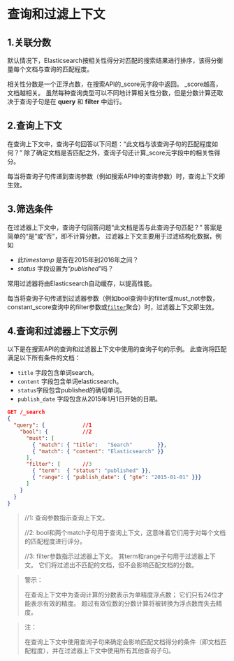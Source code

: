 # 查询和过滤上下文
## 1.关联分数
默认情况下，Elasticsearch按相关性得分对匹配的搜索结果进行排序，该得分衡量每个文档与查询的匹配程度。

相关性分数是一个正浮点数，在搜索API的_score元字段中返回。 _score越高，文档越相关。 虽然每种查询类型可以不同地计算相关性分数，但是分数计算还取决于查询子句是在 **query** 和 **filter** 中运行。



## 2.查询上下文
在查询上下文中，查询子句回答以下问题：“此文档与该查询子句的匹配程度如何？” 除了确定文档是否匹配之外，查询子句还计算_score元字段中的相关性得分。

每当将查询子句传递到查询参数（例如搜索API中的查询参数）时，查询上下文即生效。



## 3.筛选条件
在过滤器上下文中，查询子句回答问题“此文档是否与此查询子句匹配？” 答案是简单的“是”或“否”，即不计算分数。 过滤器上下文主要用于过滤结构化数据，例如

- 此*timestamp* 是否在2015年到2016年之间？
- *status* 字段设置为“*published*”吗？



常用过滤器将由Elasticsearch自动缓存，以提高性能。

每当将查询子句传递到过滤器参数（例如bool查询中的filter或must_not参数，constant_score查询中的filter参数或[`filter`](https://www.elastic.co/guide/en/elasticsearch/reference/7.6/search-aggregations-bucket-filter-aggregation.html)聚合）时，过滤器上下文即生效。



## 4.查询和过滤器上下文示例
以下是在搜索API的查询和过滤器上下文中使用的查询子句的示例。 此查询将匹配满足以下所有条件的文档：

- `title` 字段包含单词search。
- `content` 字段包含单词elasticsearch。
-  `status`字段包含published的确切单词。
- `publish_date` 字段包含从2015年1月1日开始的日期。



```json
GET /_search
{
  "query": { 			//1
    "bool": { 			//2
      "must": [
        { "match": { "title":   "Search"        }},
        { "match": { "content": "Elasticsearch" }}
      ],	
      "filter": [ 		//3
        { "term":  { "status": "published" }},
        { "range": { "publish_date": { "gte": "2015-01-01" }}}
      ]
    }
  }
}
```

> //1: 查询参数指示查询上下文。
>
>
> //2: bool和两个match子句用于查询上下文，这意味着它们用于对每个文档的匹配程度进行评分。
>
>
> //3: filter参数指示过滤器上下文。 其term和range子句用于过滤器上下文。 它们将过滤出不匹配的文档，但不会影响匹配文档的分数。



> 警示：
>
> 在查询上下文中为查询计算的分数表示为单精度浮点数； 它们只有24位才能表示有效的精度。 超过有效位数的分数计算将被转换为浮点数而失去精度。



> 注：
>
> 在查询上下文中使用查询子句来确定会影响匹配文档得分的条件（即文档匹配程度），并在过滤器上下文中使用所有其他查询子句。








